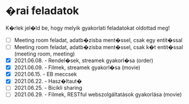 # �rai feladatok

K�rlek jel�ld be, hogy melyik gyakorlati feladatokat oldottad meg!

* [ ] Meeting room feladat, adatb�zisba ment�ssel, csak egy entit�ssal
* [ ] Meeting room feladat, adatb�zisba ment�ssel, csak k�t entit�ssal (meeting room, meeting)
* [x] 2021.06.08. - Rendel�sek, streamek gyakorl�sa (order)
* [x] 2021.06.09. - Filmek, streamek gyakorl�sa (movie)
* [x] 2021.06.15. - EB meccsek
* [x] 2021.06.22. - Hasz�ltaut�
* [ ] 2021.06.25. - Bicikli sharing
* [ ] 2021.06.29. - Filmek, RESTful webszolgáltatások gyakorlása (movie)